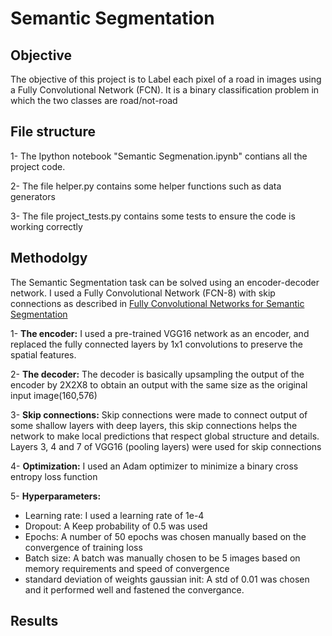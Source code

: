 # Semantic Segmentation
## Objective
The objective of this project is to Label each pixel of a road in images using a Fully Convolutional Network (FCN). It is a binary classification problem in which the two classes are road/not-road

## File structure
1- The Ipython notebook "Semantic Segmenation.ipynb" contians all the project code.

2- The file helper.py contains some helper functions such as data generators

3- The file project_tests.py contains some tests to ensure the code is working correctly

## Methodolgy
The Semantic Segmentation task can be solved using an encoder-decoder network. I used a Fully Convolutional Network (FCN-8) with skip connections as described in [Fully Convolutional Networks for Semantic Segmentation](https://people.eecs.berkeley.edu/~jonlong/long_shelhamer_fcn.pdf)

1- **The encoder:**  I used a pre-trained VGG16 network as an encoder, and replaced the fully connected layers by 1x1 convolutions to preserve the spatial features.

2- **The decoder:** The decoder is basically upsampling the output of the encoder by 2X2X8 to obtain an output with the same size as the original input image(160,576)

3- **Skip connections:** Skip connections were made to connect output of some shallow layers with deep layers, this skip connections helps the network to make local predictions that respect global structure and details. Layers 3, 4 and 7 of VGG16 (pooling layers) were used for skip connections 

4- **Optimization:** I used an Adam optimizer to minimize a binary cross entropy loss function

5- **Hyperparameters:** 

* Learning rate: I used a learning rate of 1e-4
* Dropout: A Keep probability of 0.5 was used
* Epochs: A number of 50 epochs was chosen manually based on the convergence of training loss 
* Batch size: A batch was manually chosen to be 5 images based on memory requirements and speed of convergence
* standard deviation of weights gaussian init: A std of 0.01 was chosen and it performed well and fastened the convergance.

## Results




